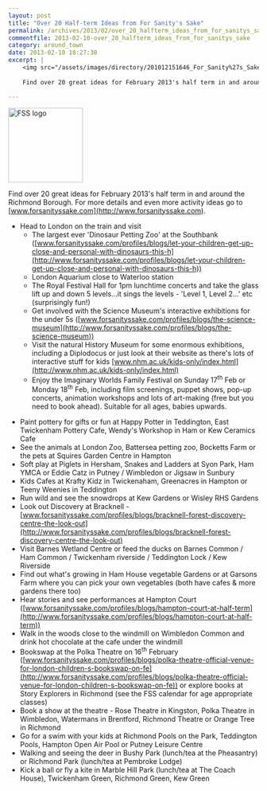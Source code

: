 ```yaml
---
layout: post
title: "Over 20 Half-term Ideas from For Sanity's Sake"
permalink: /archives/2013/02/over_20_halfterm_ideas_from_for_sanitys_sake.html
commentfile: 2013-02-10-over_20_halfterm_ideas_from_for_sanitys_sake
category: around_town
date: 2013-02-10 18:27:38
excerpt: |
    <img src="/assets/images/directory/201012151646_For_Sanity%27s_Sake.png" width="150"  class="right" alt="FSS logo" />
    
    Find over 20 great ideas for February 2013's half term in and around the Richmond Borough. For more details and even more activity ideas go to <a href="http://www.forsanityssake.com.">www.forsanityssake.com</a>

---
```


<img src="/assets/images/directory/201012151646_For_Sanity%27s_Sake.png" width="150"  class="right" alt="FSS logo" />

Find over 20 great ideas for February 2013's half term in and around the Richmond Borough. For more details and even more activity ideas go to [www.forsanityssake.com](http://www.forsanityssake.com).

-   Head to London on the train and visit
    -   The largest ever 'Dinosaur Petting Zoo' at the Southbank ([www.forsanityssake.com/profiles/blogs/let-your-children-get-up-close-and-personal-with-dinosaurs-this-h](http://www.forsanityssake.com/profiles/blogs/let-your-children-get-up-close-and-personal-with-dinosaurs-this-h))
    -   London Aquarium close to Waterloo station
    -   The Royal Festival Hall for 1pm lunchtime concerts and take the glass lift up and down 5 levels...it sings the levels - 'Level 1, Level 2...' etc (surprisingly fun!)
    -   Get involved with the Science Museum's interactive exhibitions for the under 5s ([www.forsanityssake.com/profiles/blogs/the-science-museum](http://www.forsanityssake.com/profiles/blogs/the-science-museum))
    -   Visit the natural History Museum for some enormous exhibitions, including a Diplodocus or just look at their website as there's lots of interactive stuff for kids [www.nhm.ac.uk/kids-only/index.html](http://www.nhm.ac.uk/kids-only/index.html)
    -   Enjoy the Imaginary Worlds Family Festival on Sunday 17<sup>th</sup> Feb or Monday 18<sup>th</sup> Feb, including film screenings, puppet shows, pop-up concerts, animation workshops and lots of art-making (free but you need to book ahead). Suitable for all ages, babies upwards.

<!-- -->

-   Paint pottery for gifts or fun at Happy Potter in Teddington, East Twickenham Pottery Cafe, Wendy's Workshop in Ham or Kew Ceramics Cafe
-   See the animals at London Zoo, Battersea petting zoo, Bocketts Farm or the pets at Squires Garden Centre in Hampton
-   Soft play at Piglets in Hersham, Snakes and Ladders at Syon Park, Ham YMCA or Eddie Catz in Putney / Wimbledon or Jigsaw in Sunbury
-   Kids Cafes at Krafty Kidz in Twickenaham, Greenacres in Hampton or Teeny Weenies in Teddington
-   Run wild and see the snowdrops at Kew Gardens or Wisley RHS Gardens
-   Look out Discovery at Bracknell - [www.forsanityssake.com/profiles/blogs/bracknell-forest-discovery-centre-the-look-out](http://www.forsanityssake.com/profiles/blogs/bracknell-forest-discovery-centre-the-look-out)
-   Visit Barnes Wetland Centre or feed the ducks on Barnes Common / Ham Common / Twickenham riverside / Teddington Lock / Kew Riverside
-   Find out what's growing in Ham House vegetable Gardens or at Garsons Farm where you can pick your own vegetables (both have cafes & more gardens there too)
-   Hear stories and see performances at Hampton Court ([www.forsanityssake.com/profiles/blogs/hampton-court-at-half-term](http://www.forsanityssake.com/profiles/blogs/hampton-court-at-half-term))
-   Walk in the woods close to the windmill on Wimbledon Common and drink hot chocolate at the cafe under the windmill
-   Bookswap at the Polka Theatre on 16<sup>th</sup> February ([www.forsanityssake.com/profiles/blogs/polka-theatre-official-venue-for-london-children-s-bookswap-on-fe](http://www.forsanityssake.com/profiles/blogs/polka-theatre-official-venue-for-london-children-s-bookswap-on-fe)) or explore books at Story Explorers in Richmond (see the FSS calendar for age appropriate classes)
-   Book a show at the theatre - Rose Theatre in Kingston, Polka Theatre in Wimbledon, Watermans in Brentford, Richmond Theatre or Orange Tree in Richmond
-   Go for a swim with your kids at Richmond Pools on the Park, Teddington Pools, Hampton Open Air Pool or Putney Leisure Centre
-   Walking and seeing the deer in Bushy Park (lunch/tea at the Pheasantry) or Richmond Park (lunch/tea at Pembroke Lodge)
-   Kick a ball or fly a kite in Marble Hill Park (lunch/tea at The Coach House), Twickenham Green, Richmond Green, Kew Green

